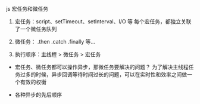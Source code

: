 js 宏任务和微任务
1. 宏任务：script、setTimeout、setInterval、I/O 等
    每个宏任务，都独立关联了一个微任务队列

2. 微任务： .then .catch .finally 等...

3. 执行顺序：主线程 > 微任务 > 宏任务

* 宏任务、微任务都可以操作异步，那微任务要解决的问题？
  为了解决主线程任务过多的时候，异步回调等待时间过长的问题，可以在实时性和效率之间做一个有效的权衡

* 各种异步的先后顺序